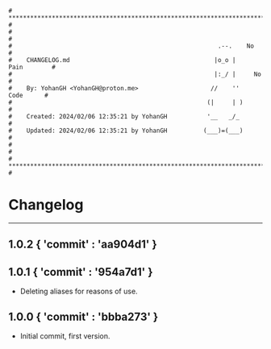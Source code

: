 ```
# **************************************************************************** #
#                                                                              #
#                                                         .--.    No           #
#    CHANGELOG.md                                        |o_o |    Pain        #
#                                                        |:_/ |     No         #
#    By: YohanGH <YohanGH@proton.me>                    //    ''     Code      #
#                                                      (|     | )              #
#    Created: 2024/02/06 12:35:21 by YohanGH           '__   _/_               #
#    Updated: 2024/02/06 12:35:21 by YohanGH          (___)=(___)              #
#                                                                              #
# **************************************************************************** #
```

# Changelog

---

## 1.0.2 { 'commit' : 'aa904d1' }

## 1.0.1 { 'commit' : '954a7d1' }

- Deleting aliases for reasons of use.

## 1.0.0 { 'commit' : 'bbba273' }

- Initial commit, first version.

